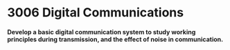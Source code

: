 # 3006 Digital Communications
#### Develop a basic digital communication system to study working principles during transmission, and the effect of noise in communication.
